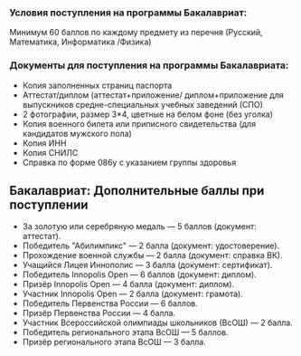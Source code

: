 ### Условия поступления на программы Бакалавриат:
Минимум 60 баллов по каждому предмету из перечня (Русский, Математика, Информатика /Физика)


### Документы для поступления на программы Бакалавриата:
* Копия заполненных страниц паспорта
* Аттестат/диплом (аттестат+приложение/ диплом+приложение для выпускников средне-специальных учебных заведений (СПО)
* 2 фотографии, размер 3*4, цветные на белом фоне (без уголка)
* Копия военного билета или приписного свидетельства (для кандидатов мужского пола)
* Копия ИНН
* Копия СНИЛС
* Справка по форме 086у с указанием группы здоровья


## Бакалавриат: Дополнительные баллы при поступлении
- За золотую или серебряную медаль — 5 баллов (документ: аттестат).
- Победитель "Абилимпикс" — 2 балла (документ: удостоверение).
- Прохождение военной службы — 2 балла (документ: справка ВК).
- Учащийся Лицея Иннополис — 3 балла (документ: сертификат).
- Победитель Innopolis Open — 6 баллов (документ: диплом).
- Призёр Innopolis Open — 4 балла (документ: диплом).
- Участник Innopolis Open — 2 балла (документ: грамота).
- Победитель Первенства России — 6 баллов.
- Призёр Первенства России — 4 балла.
- Участник Всероссийской олимпиады школьников (ВсОШ) — 2 балла.
- Победитель регионального этапа ВсОШ — 5 баллов.
- Призёр регионального этапа ВсОШ — 3 балла.